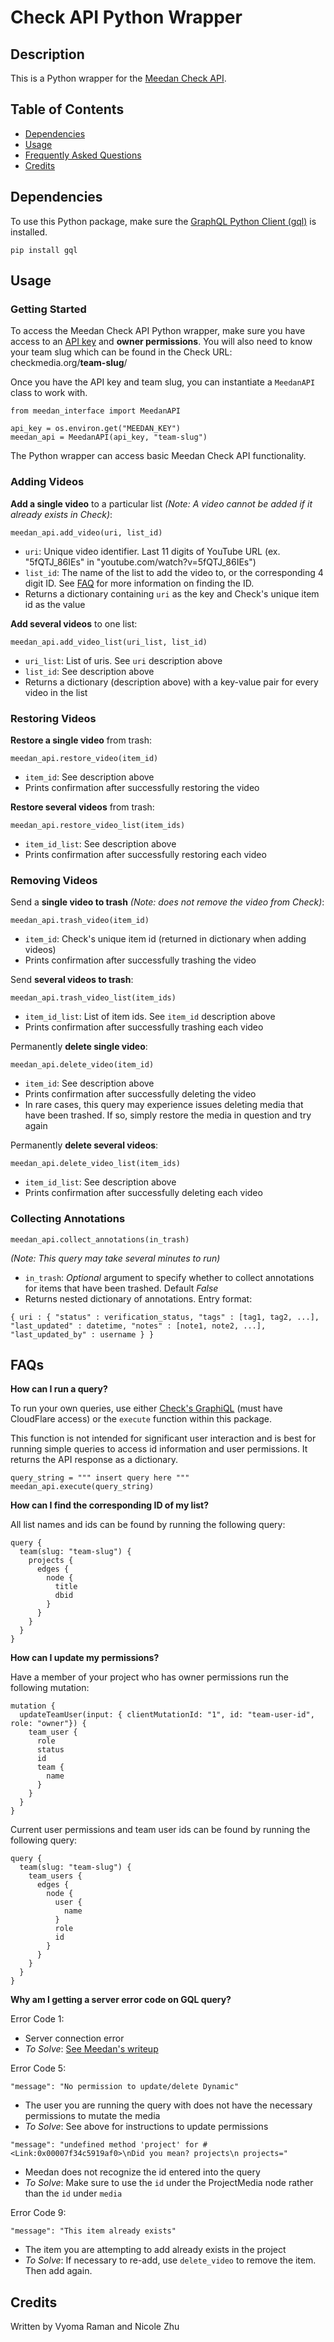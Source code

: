 # Check API Python Wrapper

## Description
This is a Python wrapper for the [Meedan Check API](https://github.com/meedan/check-api).

## Table of Contents
* [Dependencies](#Dependencies)
* [Usage](#Usage)
* [Frequently Asked Questions](#FAQ)
* [Credits](#Credits)

## Dependencies
To use this Python package, make sure the [GraphQL Python Client (gql)](https://pypi.org/project/gql/) is installed.
```
pip install gql
```

## Usage

### Getting Started
To access the Meedan Check API Python wrapper, make sure you have access to an [API key](https://github.com/meedan/check/wiki/Authentication-and-authorization-on-Check-API) and **owner permissions**. You will also need to know your team slug which can be found in the Check URL: checkmedia.org/**team-slug**/

Once you have the API key and team slug, you can instantiate a `MeedanAPI` class to work with.

```
from meedan_interface import MeedanAPI

api_key = os.environ.get("MEEDAN_KEY")
meedan_api = MeedanAPI(api_key, "team-slug")
```

The Python wrapper can access basic Meedan Check API functionality.

### Adding Videos

**Add a single video** to a particular list *(Note: A video cannot be added if it already exists in Check)*:


```
meedan_api.add_video(uri, list_id)
```
* `uri`: Unique video identifier. Last 11 digits of YouTube URL (ex. "5fQTJ_86IEs" in "youtube.com/watch?v=5fQTJ_86IEs")
* `list_id`: The name of the list to add the video to, or the corresponding 4 digit ID. See [FAQ](###FAQs) for more information on finding the ID.
* Returns a dictionary containing `uri` as the key and Check's unique item id as the value

**Add several videos** to one list:

```
meedan_api.add_video_list(uri_list, list_id)
```
* `uri_list`: List of uris. See `uri` description above
* `list_id`: See description above
* Returns a dictionary (description above) with a key-value pair for every video in the list

### Restoring Videos

**Restore a single video** from trash:

```
meedan_api.restore_video(item_id)
```
* `item_id`: See description above
* Prints confirmation after successfully restoring the video

**Restore several videos** from trash:

```
meedan_api.restore_video_list(item_ids)
```
* `item_id_list`: See description above
* Prints confirmation after successfully restoring each video

### Removing Videos

Send a **single video to trash** *(Note: does not remove the video from Check)*:

`meedan_api.trash_video(item_id)`
* `item_id`: Check's unique item id (returned in dictionary when adding videos)
* Prints confirmation after successfully trashing the video

Send **several videos to trash**:

`meedan_api.trash_video_list(item_ids)`
* `item_id_list`: List of item ids. See `item_id` description above
* Prints confirmation after successfully trashing each video

Permanently **delete single video**:

`meedan_api.delete_video(item_id)`
* `item_id`: See description above
* Prints confirmation after successfully deleting the video
* In rare cases, this query may experience issues deleting media that have been trashed. If so, simply restore the media in question and try again

Permanently **delete several videos**:

`meedan_api.delete_video_list(item_ids)`
* `item_id_list`: See description above
* Prints confirmation after successfully deleting each video

### Collecting Annotations

`meedan_api.collect_annotations(in_trash)`

*(Note: This query may take several minutes to run)*
* `in_trash`: *Optional* argument to specify whether to collect annotations for items that have been trashed. Default *False*
* Returns nested dictionary of annotations. Entry format:

```
{ uri : { "status" : verification_status, "tags" : [tag1, tag2, ...], "last_updated" : datetime, "notes" : [note1, note2, ...], "last_updated_by" : username } }
```

## FAQs

**How can I run a query?**

To run your own queries, use either [Check's GraphiQL](https://check-api.checkmedia.org/graphiql) (must have CloudFlare access) or the `execute` function within this package.

This function is not intended for significant user interaction and is best for running simple queries to access id information and user permissions. It returns the API response as a dictionary.

```
query_string = """ insert query here """
meedan_api.execute(query_string)
```

**How can I find the corresponding ID of my list?**

All list names and ids can be found by running the following query:

```
query {
  team(slug: "team-slug") {
    projects {
      edges {
        node {
          title
          dbid
        }
      }
    }
  }
}
```

**How can I update my permissions?**

Have a member of your project who has owner permissions run the following mutation:

```
mutation {
  updateTeamUser(input: { clientMutationId: "1", id: "team-user-id", role: "owner"}) {
    team_user {
      role
      status
      id
      team {
        name
      }
    }
  }
}
```

Current user permissions and team user ids can be found by running the following query:

```
query {
  team(slug: "team-slug") {
    team_users {
      edges {
        node {
          user {
            name
          }
          role
          id
        }
      }
    }
  }
}
```

**Why am I getting a server error code on GQL query?**

Error Code 1:
* Server connection error
* *To Solve*: [See Meedan's writeup](https://github.com/meedan/check-api/blob/master/doc/api.md)

Error Code 5:

`"message": "No permission to update/delete Dynamic"`
* The user you are running the query with does not have the necessary permissions to mutate the media
* *To Solve*: See above for instructions to update permissions

`"message": "undefined method 'project' for #<Link:0x00007f34c5919af0>\nDid you mean? projects\n projects="`
* Meedan does not recognize the id entered into the query
* *To Solve*: Make sure to use the `id` under the ProjectMedia node rather than the `id` under `media`

Error Code 9:

`"message": "This item already exists"`
* The item you are attempting to add already exists in the project
* *To Solve*: If necessary to re-add, use `delete_video` to remove the item. Then add again.


## Credits
Written by Vyoma Raman and Nicole Zhu
